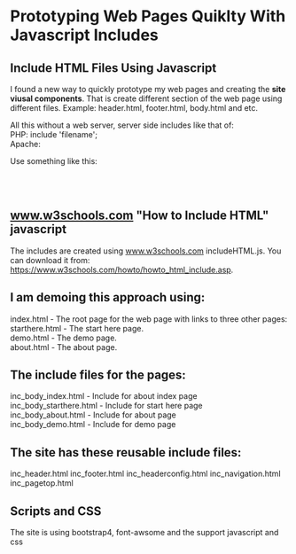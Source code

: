 # Prototyping Web Pages Quiklty With Javascript Includes

## Include HTML Files Using Javascript
I found a new way to quickly prototype my web pages and creating the __site viusal components__. 
That is create different section of the web page using different files. Example: header.html, footer.html, body.html and etc.<p/>

All this without a web server, server side includes like that of:<br/>
PHP: include 'filename';<br/>
Apache: <!--#include virtual="/cgi-bin/counter.pl" --> </p>

Use something like this:
<div w3-include-html="inc_header.html"></div><br/>
<div w3-include-html="inc_body_index.html"></div><br/>


## www.w3schools.com "How to Include HTML" javascript
The includes are created using www.w3schools.com includeHTML.js. You can download it from: https://www.w3schools.com/howto/howto_html_include.asp.

## I am demoing this approach using:
index.html - The root page for the web page with links to three other pages:<br/>
starthere.html - The start here page.<br/>
demo.html - The demo page.<br/>
about.html - The about page.<p/>

## The include files for the pages:
inc_body_index.html - Include for about index page<br/>
inc_body_starthere.html - Include for start here page<br/>
inc_body_about.html - Include for about page<br/>
inc_body_demo.html - Include for demo page<br/>

## The site has these reusable include files:
inc_header.html
inc_footer.html
inc_headerconfig.html
inc_navigation.html
inc_pagetop.html<p/>

## Scripts and CSS
The site is using bootstrap4, font-awsome and the support javascript and css

 

